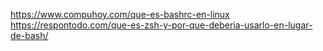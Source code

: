 https://www.compuhoy.com/que-es-bashrc-en-linux
https://respontodo.com/que-es-zsh-y-por-que-deberia-usarlo-en-lugar-de-bash/